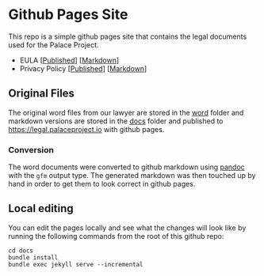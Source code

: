 # Github Pages Site

This repo is a simple github pages site that contains the legal documents used for the Palace Project.

- EULA [[Published](https://legal.palaceproject.io/End%20User%20License%20Agreement.html)] [[Markdown](docs/End%20User%20License%20Agreement.md)]
- Privacy Policy [[Published](https://legal.palaceproject.io/Privacy%20Policy.html)] [[Markdown](docs/Privacy%20Policy.md)]

## Original Files

The original word files from our lawyer are stored in the [word](/word) folder and markdown versions are stored
in the [docs](/docs) folder and published to https://legal.palaceproject.io with github pages.

### Conversion

The word documents were converted to github markdown using [pandoc](https://pandoc.org/) with the `gfm` output type. The generated markdown was then touched up by hand in order to get them to look correct in github pages.

## Local editing

You can edit the pages locally and see what the changes will look like by running the following commands from the root of this github repo: 
```
cd docs
bundle install
bundle exec jekyll serve --incremental
```
